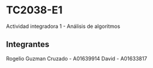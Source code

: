 # TC2038-E1
Actividad integradora 1 - Análisis de algoritmos
## Integrantes
Rogelio Guzman Cruzado - A01639914
David - A01633817
